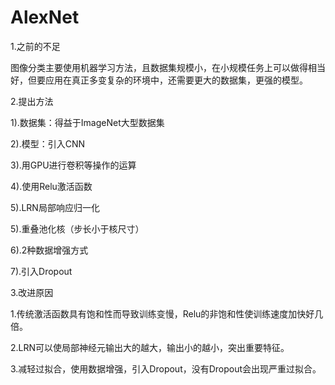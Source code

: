 # AlexNet

1.之前的不足

图像分类主要使用机器学习方法，且数据集规模小，在小规模任务上可以做得相当好，但要应用在真正多变复杂的环境中，还需要更大的数据集，更强的模型。

2.提出方法

1).数据集：得益于ImageNet大型数据集

2).模型：引入CNN

3).用GPU进行卷积等操作的运算

4).使用Relu激活函数

5).LRN局部响应归一化

5).重叠池化核（步长小于核尺寸）

6).2种数据增强方式

7).引入Dropout

3.改进原因

1.传统激活函数具有饱和性而导致训练变慢，Relu的非饱和性使训练速度加快好几倍。

2.LRN可以使局部神经元输出大的越大，输出小的越小，突出重要特征。

3.减轻过拟合，使用数据增强，引入Dropout，没有Dropout会出现严重过拟合。